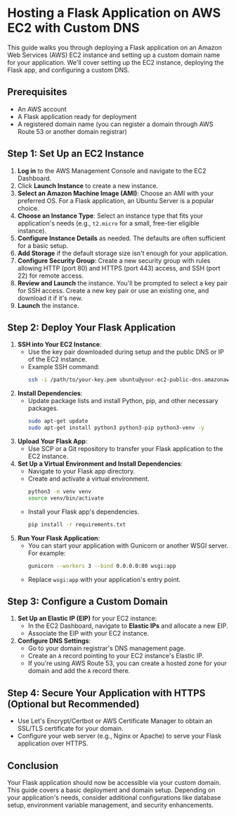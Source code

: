 # Hosting a Flask Application on AWS EC2 with Custom DNS

This guide walks you through deploying a Flask application on an Amazon Web Services (AWS) EC2 instance and setting up a custom domain name for your application. We'll cover setting up the EC2 instance, deploying the Flask app, and configuring a custom DNS.

## Prerequisites

- An AWS account
- A Flask application ready for deployment
- A registered domain name (you can register a domain through AWS Route 53 or another domain registrar)

## Step 1: Set Up an EC2 Instance

1. **Log in** to the AWS Management Console and navigate to the EC2 Dashboard.
2. Click **Launch Instance** to create a new instance.
3. **Select an Amazon Machine Image (AMI)**: Choose an AMI with your preferred OS. For a Flask application, an Ubuntu Server is a popular choice.
4. **Choose an Instance Type**: Select an instance type that fits your application's needs (e.g., `t2.micro` for a small, free-tier eligible instance).
5. **Configure Instance Details** as needed. The defaults are often sufficient for a basic setup.
6. **Add Storage** if the default storage size isn't enough for your application.
7. **Configure Security Group**: Create a new security group with rules allowing HTTP (port 80) and HTTPS (port 443) access, and SSH (port 22) for remote access.
8. **Review and Launch** the instance. You'll be prompted to select a key pair for SSH access. Create a new key pair or use an existing one, and download it if it's new.
9. **Launch** the instance.

## Step 2: Deploy Your Flask Application

1. **SSH into Your EC2 Instance**:
    - Use the key pair downloaded during setup and the public DNS or IP of the EC2 instance.
    - Example SSH command:
        ```bash
        ssh -i /path/to/your-key.pem ubuntu@your-ec2-public-dns.amazonaws.com
        ```
2. **Install Dependencies**:
    - Update package lists and install Python, pip, and other necessary packages.
        ```bash
        sudo apt-get update
        sudo apt-get install python3 python3-pip python3-venv -y
        ```
3. **Upload Your Flask App**:
    - Use SCP or a Git repository to transfer your Flask application to the EC2 instance.
4. **Set Up a Virtual Environment and Install Dependencies**:
    - Navigate to your Flask app directory.
    - Create and activate a virtual environment.
        ```bash
        python3 -m venv venv
        source venv/bin/activate
        ```
    - Install your Flask app's dependencies.
        ```bash
        pip install -r requirements.txt
        ```
5. **Run Your Flask Application**:
    - You can start your application with Gunicorn or another WSGI server. For example:
        ```bash
        gunicorn --workers 3 --bind 0.0.0.0:80 wsgi:app
        ```
    - Replace `wsgi:app` with your application's entry point.

## Step 3: Configure a Custom Domain

1. **Set Up an Elastic IP (EIP)** for your EC2 instance:
    - In the EC2 Dashboard, navigate to **Elastic IPs** and allocate a new EIP.
    - Associate the EIP with your EC2 instance.
2. **Configure DNS Settings**:
    - Go to your domain registrar's DNS management page.
    - Create an `A` record pointing to your EC2 instance's Elastic IP.
    - If you're using AWS Route 53, you can create a hosted zone for your domain and add the `A` record there.

## Step 4: Secure Your Application with HTTPS (Optional but Recommended)

- Use Let's Encrypt/Certbot or AWS Certificate Manager to obtain an SSL/TLS certificate for your domain.
- Configure your web server (e.g., Nginx or Apache) to serve your Flask application over HTTPS.

## Conclusion

Your Flask application should now be accessible via your custom domain. This guide covers a basic deployment and domain setup. Depending on your application's needs, consider additional configurations like database setup, environment variable management, and security enhancements.

